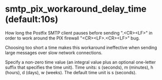 # smtp_pix_workaround_delay_time (default:10s) 


How long the Postfix SMTP client pauses before sending
".&lt;CR&gt;&lt;LF&gt;" in order to work around the PIX firewall
"&lt;CR&gt;&lt;LF&gt;.&lt;CR&gt;&lt;LF&gt;" bug.



Choosing too short a time makes this workaround ineffective when
sending large messages over slow network connections.


 Specify a non-zero time value (an integral value plus an optional
one-letter suffix that specifies the time unit).  Time units: s
(seconds), m (minutes), h (hours), d (days), w (weeks).
The default time unit is s (seconds).  


